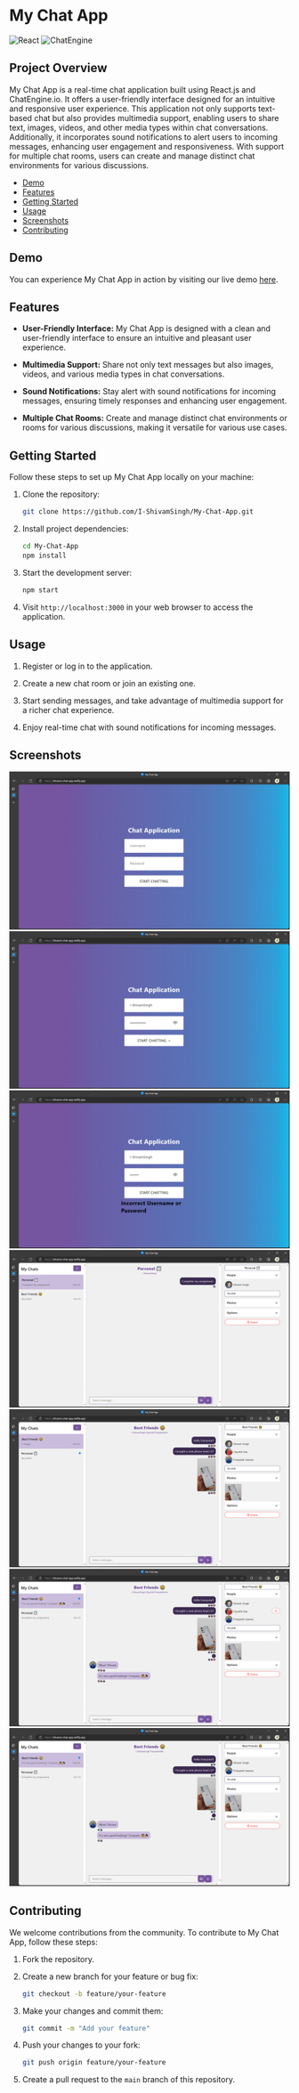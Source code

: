 # My Chat App

![React](https://img.shields.io/badge/React-17%2B-blue)
![ChatEngine](https://img.shields.io/badge/ChatEngine-3.8.1-blue)


## Project Overview

My Chat App is a real-time chat application built using React.js and ChatEngine.io. It offers a user-friendly interface designed for an intuitive and responsive user experience. This application not only supports text-based chat but also provides multimedia support, enabling users to share text, images, videos, and other media types within chat conversations. Additionally, it incorporates sound notifications to alert users to incoming messages, enhancing user engagement and responsiveness. With support for multiple chat rooms, users can create and manage distinct chat environments for various discussions.

- [Demo](#demo)
- [Features](#features)
- [Getting Started](#getting-started)
- [Usage](#usage)
- [Screenshots](#screenshots)
- [Contributing](#contributing)

## Demo

You can experience My Chat App in action by visiting our live demo [here](https://shivams-chat-app.netlify.app/).

## Features

- **User-Friendly Interface:** My Chat App is designed with a clean and user-friendly interface to ensure an intuitive and pleasant user experience.

- **Multimedia Support:** Share not only text messages but also images, videos, and various media types in chat conversations.

- **Sound Notifications:** Stay alert with sound notifications for incoming messages, ensuring timely responses and enhancing user engagement.

- **Multiple Chat Rooms:** Create and manage distinct chat environments or rooms for various discussions, making it versatile for various use cases.

## Getting Started

Follow these steps to set up My Chat App locally on your machine:

1. Clone the repository:

   ```bash
   git clone https://github.com/I-ShivamSingh/My-Chat-App.git
   ```

2. Install project dependencies:

   ```bash
   cd My-Chat-App
   npm install
   ```

3. Start the development server:

   ```bash
   npm start
   ```

4. Visit `http://localhost:3000` in your web browser to access the application.

## Usage

1. Register or log in to the application.

2. Create a new chat room or join an existing one.

3. Start sending messages, and take advantage of multimedia support for a richer chat experience.

4. Enjoy real-time chat with sound notifications for incoming messages.

## Screenshots

![Screenshot 1](Screens/1.png)
![Screenshot 2](Screens/2.png)
![Screenshot 3](Screens/3.png)
![Screenshot 4](Screens/4.png)
![Screenshot 5](Screens/5.png)
![Screenshot 6](Screens/6.png)
![Screenshot 7](Screens/7.png)


## Contributing

We welcome contributions from the community. To contribute to My Chat App, follow these steps:

1. Fork the repository.

2. Create a new branch for your feature or bug fix:

   ```bash
   git checkout -b feature/your-feature
   ```

3. Make your changes and commit them:

   ```bash
   git commit -m "Add your feature"
   ```

4. Push your changes to your fork:

   ```bash
   git push origin feature/your-feature
   ```

5. Create a pull request to the `main` branch of this repository.

